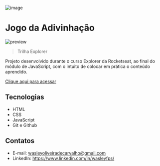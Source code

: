 ![image](https://github.com/wasleyfps/guessing-game/assets/88601440/f6fa2e62-c8f7-4ab8-bc91-9a843dcdd4bf)

# Jogo da Adivinhação

![preview](./.github/preview.gif)

> Trilha Explorer

Projeto desenvolvido durante o curso Explorer da Rocketseat, ao final do módulo de JavaScript, com o intuito de colocar em prática o conteúdo aprendido.

[Clique aqui para acessar](https://wasleyfps.github.io/guessing-game/)

## Tecnologias

- HTML
- CSS
- JavaScript
- Git e Github

## Contatos

- E-mail: wasleyoliveiradecarvalho@gmail.com
- LinkedIn: https://www.linkedin.com/in/wasleyfps/
